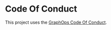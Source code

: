 # Code Of Conduct

This project uses the [GraphOps Code Of Conduct](https://github.com/graphops/code-of-conduct).